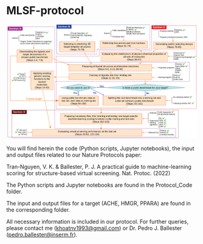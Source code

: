 # MLSF-protocol

![Protocol-Workflow](https://github.com/vktrannguyen/MLSF-protocol/blob/main/Figure1-protoc.png)

You will find herein the code (Python scripts, Jupyter notebooks), the input and output files related to our Nature Protocols paper:

Tran-Nguyen, V. K. & Ballester, P. J. A practical guide to machine-learning scoring for structure-based virtual screening. Nat. Protoc. (2022)

The Python scripts and Jupyter notebooks are found in the Protocol_Code folder.

The input and output files for a target (ACHE, HMGR, PPARA) are found in the corresponding folder.

All necessary information is included in our protocol. For further queries, please contact me (khoatnv1993@gmail.com) or Dr. Pedro J. Ballester (pedro.ballester@inserm.fr).
